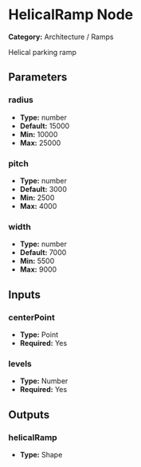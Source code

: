 
# HelicalRamp Node

**Category:** Architecture / Ramps

Helical parking ramp

## Parameters


### radius
- **Type:** number
- **Default:** 15000
- **Min:** 10000
- **Max:** 25000



### pitch
- **Type:** number
- **Default:** 3000
- **Min:** 2500
- **Max:** 4000



### width
- **Type:** number
- **Default:** 7000
- **Min:** 5500
- **Max:** 9000



## Inputs


### centerPoint
- **Type:** Point
- **Required:** Yes



### levels
- **Type:** Number
- **Required:** Yes



## Outputs


### helicalRamp
- **Type:** Shape




